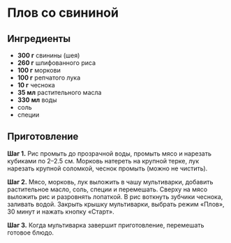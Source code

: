 # Плов со свининой

## Ингредиенты

- **300 г** свинины (шея)
- **260 г** шлифованного риса
- **100 г** моркови
- **100 г** репчатого лука
- **10 г** чеснока
- **35 мл** растительного масла
- **330 мл** воды
- соль
- специи

## Приготовление

**Шаг 1.** Рис промыть до прозрачной воды, промыть мясо и нарезать кубиками по
2–2.5 см. Морковь натереть на крупной терке, лук нарезать крупной соломкой,
чеснок промыть (можно не чистить).

**Шаг 2.** Мясо, морковь, лук выложить в чашу мультиварки, добавить
растительное масло, соль, специи и перемешать. Сверху на мясо выложить рис и
разровнять лопаткой. В рис воткнуть зубчики чеснока, заливать водой. Закрыть
крышку мультиварки, выбрать режим «Плов», 30 минут и нажать кнопку «Старт».

**Шаг 3.** Когда мультиварка завершит приготовление, перемешать готовое блюдо.
